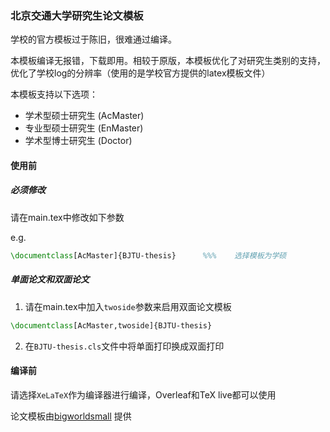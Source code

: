 ### 北京交通大学研究生论文模板

学校的官方模板过于陈旧，很难通过编译。

本模板编译无报错，下载即用。相较于原版，本模板优化了对研究生类别的支持，优化了学校log的分辨率（使用的是学校官方提供的latex模板文件）

本模板支持以下选项：
- 学术型硕士研究生 (AcMaster)
- 专业型硕士研究生 (EnMaster)
- 学术型博士研究生 (Doctor)

#### 使用前
##### 必须修改
请在main.tex中修改如下参数

e.g.
```latex
\documentclass[AcMaster]{BJTU-thesis}      %%%    选择模板为学硕
```

##### 单面论文和双面论文
1. 请在main.tex中加入`twoside`参数来启用双面论文模板

```latex
\documentclass[AcMaster,twoside]{BJTU-thesis} 
```

2. 在`BJTU-thesis.cls`文件中将单面打印换成双面打印

#### 编译前
请选择`XeLaTeX`作为编译器进行编译，Overleaf和TeX live都可以使用

论文模板由[bigworldsmall](https://github.com/bigworldsmall) 提供
